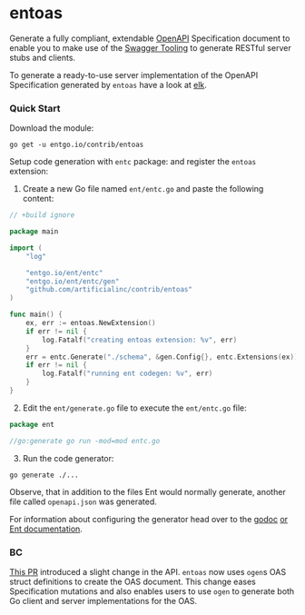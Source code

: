 # entoas

Generate a fully compliant, extendable [OpenAPI](https://spec.openapis.org/oas/v3.0.3.html)
Specification document to enable you to make use of the [Swagger Tooling](https://swagger.io/tools/) to generate RESTful
server stubs and clients.

To generate a ready-to-use server implementation of the OpenAPI Specification generated by `entoas` have a look
at [elk](https://github.com/masseelch/elk).

### Quick Start

Download the module:

```console
go get -u entgo.io/contrib/entoas
```

Setup code generation with `entc` package: and register the `entoas` extension:

1. Create a new Go file named `ent/entc.go` and paste the following content:

```go
// +build ignore

package main

import (
	"log"

	"entgo.io/ent/entc"
	"entgo.io/ent/entc/gen"
	"github.com/artificialinc/contrib/entoas"
)

func main() {
	ex, err := entoas.NewExtension()
	if err != nil {
		log.Fatalf("creating entoas extension: %v", err)
	}
	err = entc.Generate("./schema", &gen.Config{}, entc.Extensions(ex))
	if err != nil {
		log.Fatalf("running ent codegen: %v", err)
	}
}

```

2. Edit the `ent/generate.go` file to execute the `ent/entc.go` file:

```go
package ent

//go:generate go run -mod=mod entc.go

```

3. Run the code generator:

```shell
go generate ./...
```

Observe, that in addition to the files Ent would normally generate, another file called `openapi.json` was generated.

For information about configuring the generator head over to
the [godoc](https://pkg.go.dev/entgo.io/contrib/entoas) [or Ent documentation](https://entgo.io/).

### BC

[This PR](https://github.com/ent/contrib/pull/181) introduced a slight change in the API. `entoas` now uses `ogen`s OAS
struct definitions to create the OAS document. This change eases Specification mutations and also enables users to
use `ogen` to generate both Go client and server implementations for the OAS.
